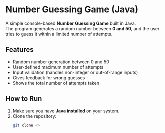 # Number Guessing Game (Java)

A simple console-based **Number Guessing Game** built in Java.  
The program generates a random number between **0 and 50**, and the user tries to guess it within a limited number of attempts.

## Features

- Random number generation between 0 and 50
- User-defined maximum number of attempts
- Input validation (handles non-integer or out-of-range inputs)
- Gives feedback for wrong guesses
- Shows the total number of attempts taken

## How to Run

1. Make sure you have **Java installed** on your system.
2. Clone the repository:
   ```bash
   git clone <>
